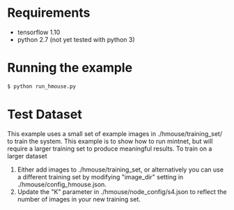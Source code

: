 # Requirements
* tensorflow 1.10
* python 2.7 (not yet tested with python 3)

# Running the example
```bash
$ python run_hmouse.py
```

# Test Dataset
This example uses a small set of example images in ./hmouse/training_set/ to train the system. This example is to show 
 how to run mintnet, but will require a larger training set to produce meaningful results. To train on a larger dataset
 1. Either add images to ./hmouse/training_set, or alternatively you can use a different training set by modifying "image_dir" setting in ./hmouse/config_hmouse.json.
 2. Update the "K" parameter in ./hmouse/node_config/s4.json to reflect the number of images in your new training set.